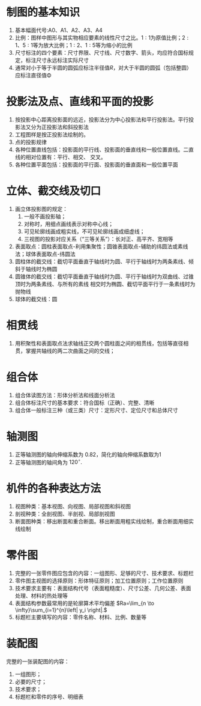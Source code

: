 # 制图的基本知识
1. 基本幅面代号:A0、A1、A2、A3、A4
2. 比例：图样中图形与其实物相应要素的线性尺寸之比。$1:1$为原值比例；$2:1、5:1$等为放大比例；$1:2、1:5$等为缩小的比例
3. 尺寸标注的四个要素：尺寸界限、尺寸线、尺寸数字、箭头，均应符合国标规定，标注尺寸永远标注实际尺寸
4. 通常对小于等于半圆的圆弧应标注半径值$R$，对大于半圆的圆弧（包括整圆）应标注直径值Φ
# 投影法及点、直线和平面的投影
1. 按投影中心距离投影面的远近，投影法分为中心投影法和平行投影法。平行投影法又分为正投影法和斜投影法
2. 工程图样是按正投影法绘制的。
3. 点的投影规律
4. 各种位置直线包括：投影面的平行线、投影面的垂直线和一般位置直线。二直线的相对位置有：平行、相交、
交叉。
5. 各种位置平面包括：投影面的平行面、投影面的垂直面和一般位置平面
# 立体、截交线及切口
1. 画立体投影图的规定：
   1. 一般不画投影轴；
   2. 对称时，用细点画线表示对称中心线；
   3. 可见轮廓线画成粗实线，不可见轮廓线画成细虚线；
   4. 三视图的投影对应关系（“三等关系”）：长对正、高平齐、宽相等
2. 表面取点：圆柱表面取点-利用集聚性；圆锥表面取点-辅助的纬圆法或素线法；球体表面取点-纬圆法
3. 圆柱体的截交线：截切平面垂直于轴线时为圆、平行于轴线时为两条素线、倾斜于轴线时为椭圆
4. 圆锥体的截交线：截切平面垂直于轴线时为圆、平行于轴线时为双曲线、过锥顶时为两条素线、与所有的素线
相交时为椭圆、截切平面平行于一条素线时为抛物线
5. 球体的截交线：圆
# 相贯线
1. 用积聚性和表面取点法求轴线正交两个圆柱面之间的相贯线，包括等直径相贯，掌握共轴线的两二次曲面之间的交线；
# 组合体
1. 组合体读图方法：形体分析法和线面分析法
2. 组合体标注尺寸的基本要求：符合国标（正确）、完整、清晰
3. 组合体一般标注三种（或三类）尺寸：定形尺寸、定位尺寸和总体尺寸
# 轴测图
1. 正等轴测图的轴向伸缩系数为 $0.82$，简化的轴向伸缩系数取为$1$
2. 正等轴测图的轴间角为 $120^{\circ}.$
# 机件的各种表达方法
1. 视图种类：基本视图、向视图、局部视图和斜视图
2. 剖视种类：全剖视图、半剖视、局部剖视图
3. 断面图种类：移出断面和重合断面。移出断面用粗实线绘制，重合断面用细实线绘制
# 零件图
1. 完整的一张零件图应包含的内容：一组图形、足够的尺寸、技术要求、标题栏
2. 零件图主视图的选择原则：形体特征原则；加工位置原则；工作位置原则
3. 技术要求主要有：表面结构代号（表面粗糙度）、尺寸公差、几何公差、表面处理、材料的热处理等
4. 表面结构参数最常用的是轮廓算术平均偏差 $Ra=\lim_{n \to \infty}\sum_{i=1}^{n}\left| y_i \right|.$
5. 标题栏主要填写的内容：零件名称、材料、比例、数量等
# 装配图
完整的一张装配图的内容：
1. 一组图形；
2. 必要的尺寸；
3. 技术要求；
4. 标题栏和零件的序号、明细表